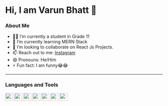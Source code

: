 # Hi, I am Varun Bhatt 👋

### About Me

- 👨‍🎓 I’m currently a student in Grade 11
- 🌱 I’m currently learning MERN Stack
- 👯 I’m looking to collaborate on React Js Projects.
- 📫 Reach out to me: [Instagram](https://www.instagram.com/_vb_.17/)
- 😄 Pronouns: He/Him
- ⚡ Fun fact: I am funny😂😂

<hr>

### Languages and Tools

<code><img height="25" src="https://cdn.discordapp.com/attachments/754589249289977977/808793940736212992/python.png"></code>
<code><img height="25" src="https://upload.wikimedia.org/wikipedia/commons/thumb/9/99/Unofficial_JavaScript_logo_2.svg/480px-Unofficial_JavaScript_logo_2.svg.png"></code>
<code><img height="25" src="https://cdn.iconscout.com/icon/free/png-512/react-1-282599.png"></code>
<code><img height="25" src="https://cms-assets.tutsplus.com/uploads/users/1795/posts/30350/preview_image/ReduxLogo.jpg"></code>
<code><img height="25" src="https://www.pngkit.com/png/detail/377-3771972_sass.png"></code>
<code><img height="25" src="https://cdn.discordapp.com/attachments/754589249289977977/808798854626541618/git.png"></code>
<code><img height="25" src="https://cdn.discordapp.com/attachments/754589249289977977/808799193258655776/github.png"></code>


<!-- <hr>
### My Stats
![My Stats](https://github-readme-stats.vercel.app/api?username=VB-17&show_icons=true&hide_border=true&theme=radical) -->
